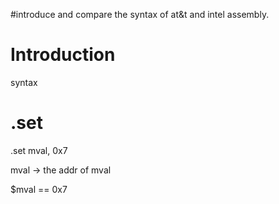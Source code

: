 #introduce and compare the syntax of at&t and intel assembly.



# Introduction #

syntax


# .set #

.set mval, 0x7

mval -> the addr of mval

$mval == 0x7